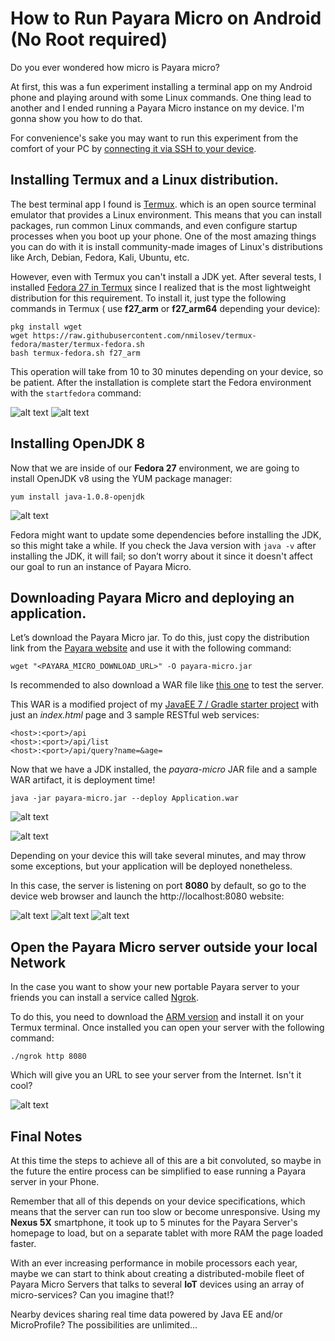 
# How to Run Payara Micro on Android (No Root required)

Do you ever wondered how micro is Payara micro?

At first, this was a fun experiment installing a terminal app on my Android phone and playing around with some Linux commands. One thing lead to another and I ended running a Payara Micro instance on my device. I'm gonna show you how to do that.

For convenience's sake you may want to run this experiment from the comfort of your PC by [connecting it via SSH to your device](https://termux.com/ssh.html).

## Installing Termux and a Linux distribution.

The best terminal app I found is [Termux](https://play.google.com/store/apps/details?id=com.termux). which is an open source terminal emulator that provides a Linux environment. This means that you can install packages, run common Linux commands, and even configure startup processes when you boot up your phone. One of the most amazing things you can do with it is install community-made images of Linux's distributions like Arch, Debian, Fedora, Kali, Ubuntu, etc.

However, even with Termux you can't install a JDK yet. After several tests, I installed [Fedora 27 in Termux](https://wiki.termux.com/wiki/Fedora) since I realized that is the most lightweight distribution for this requirement. To install it, just type the following commands in Termux ( use **f27_arm** or **f27_arm64** depending your device):

    pkg install wget
    wget https://raw.githubusercontent.com/nmilosev/termux-fedora/master/termux-fedora.sh
    bash termux-fedora.sh f27_arm

This operation will take from 10 to 30 minutes depending on your device, so be patient. After the installation is complete start the Fedora environment with the `startfedora` command:

![alt text](http://guate-jug.net/payara-android/2.png "instaling fedora 1")
![alt text](http://guate-jug.net/payara-android/4.png "instaling fedora 2")

## Installing OpenJDK 8

Now that we are inside of our **Fedora 27** environment, we are going to install OpenJDK v8 using the YUM package manager:

    yum install java-1.0.8-openjdk

![alt text](http://guate-jug.net/payara-android/5.png "instaling JDK")

Fedora might want to update some dependencies before installing the JDK, so this might take a while.
If you check the Java version with `java -v` after installing the JDK, it will fail; so don’t worry about it since it doesn't affect our goal to run an instance of Payara Micro.

## Downloading Payara Micro and deploying an application.

Let’s download the Payara Micro jar. To do this, just copy the distribution link from the [Payara website](https://www.payara.fish/downloads) and use it with the following command:

    wget "<PAYARA_MICRO_DOWNLOAD_URL>" -O payara-micro.jar

Is recommended to also download a WAR file like [this one](https://www.dropbox.com/s/w573h7lajd9405w/Application.war?dl=1) to test the server.

This WAR is a modified project of my [JavaEE 7 / Gradle starter project](https://github.com/Motojo/Java-EE7-Starter-Project) with just an _index.html_ page and 3 sample RESTful web services:

    <host>:<port>/api
    <host>:<port>/api/list
    <host>:<port>/api/query?name=&age=

Now that we have a JDK installed, the _payara-micro_ JAR file and a sample WAR artifact, it is deployment time!

    java -jar payara-micro.jar --deploy Application.war

![alt text](http://guate-jug.net/payara-android/6.png "all needed files")

![alt text](http://guate-jug.net/payara-android/8.png "all needed files")

Depending on your device this will take several minutes, and may throw some exceptions, but your application will be deployed nonetheless.

In this case, the server is listening on port **8080** by default, so go to the device web browser and launch the http://localhost:8080 website:

![alt text](http://guate-jug.net/payara-android/9.png "all needed files")
![alt text](http://guate-jug.net/payara-android/10.png "all needed files")
![alt text](http://guate-jug.net/payara-android/11.png "all needed files")

## Open the Payara Micro server outside your local Network

In the case you want to show your new portable Payara server to your friends you can install a service called [Ngrok](https://ngrok.com).

To do this, you need to download the [ARM version](https://ngrok.com/download) and install it on your Termux terminal. Once installed you can open your server with the following command:


    ./ngrok http 8080

Which will give you an URL to see your server from the Internet. Isn't it cool?

![alt text](http://guate-jug.net/payara-android/12.png "ngrok")

## Final Notes

At this time the steps to achieve all of this are a bit convoluted, so maybe in the future the entire process can be simplified to ease running a Payara server in your Phone.

Remember that all of this depends on your device specifications, which means that the server can run too slow or become unresponsive. Using my **Nexus 5X** smartphone, it took up to 5 minutes for the Payara Server's homepage to load, but on a separate tablet with more RAM the page loaded faster.

With an ever increasing performance in mobile processors each year, maybe we can start to think about creating a distributed-mobile fleet of Payara Micro Servers that talks to several **IoT** devices using an array of micro-services?  Can you imagine that!?

Nearby devices sharing real time data powered by Java EE and/or MicroProfile? The possibilities are unlimited...
